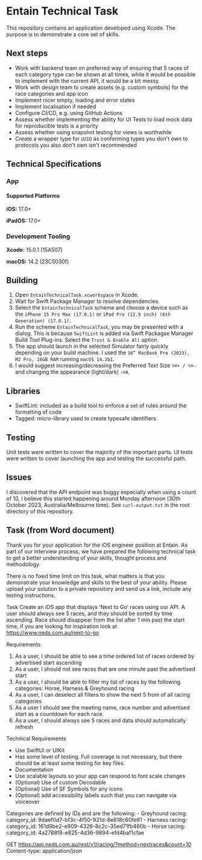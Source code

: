 # Entain Technical Task

This repository contains an application developed using Xcode.
The purpose is to demonstrate a core set of skills.

## Next steps
- Work with backend team on preferred way of ensuring that 5 races of each category type can be shown at all times, while it would be possible to implement with the current API, it would be a bit messy.
- Work with design team to create assets (e.g. custom symbols) for the race categories and app icon
- Implement nicer empty, loading and error states
- Implement localisation if needed
- Configure CI/CD, e.g. using GitHub Actions
- Assess whether implementing the ability for UI Tests to load mock data for reproducible tests is a priority
- Assess whether using snapshot testing for views is worthwhile
- Create a wrapper type for `UUID` as conforming types you don't own to protocols you also don't own isn't recommended

## Technical Specifications
### App
#### Supported Platforms
**iOS:** 17.0+

**iPadOS:** 17.0+

### Development Tooling
**Xcode:** 15.0.1 (15A507)

**macOS:** 14.2 (23C5030f)

## Building

1. Open `EntainTechnicalTask.xcworkspace` in Xcode.
2. Wait for Swift Package Manager to resolve dependencies.
3. Select the `EntainTechnicalTask` scheme and choose a device such as the `iPhone 15 Pro Max (17.0.1)` or `iPad Pro (12.9 inch) (6th Generation) (17.0.1)`.
4. Run the scheme `EntainTechnicalTask`, you may be presented with a dialog. This is because `SwiftLint` is added via Swift Packagae Manager Build Tool Plug-ins. Select the `Trust & Enable All` option. 
5. The app should launch in the selected Simulator fairly quickly depending on your build machine. I used the `16” MacBook Pro (2023), M2 Pro, 16GB RAM` running `macOS 14.2b1`.
6. I would suggest increasing/decreasing the Preferred Text Size `⌥⌘+ / ⌥⌘-` and changing the appearance (light/dark) `⇧⌘A`.

## Libraries
- SwiftLint: included as a build tool to enforce a set of rules around the formatting of code
- Tagged: micro-library used to create typesafe identifiers

## Testing
Unit tests were written to cover the majority of the important parts.
UI tests were written to cover launching the app and testing the successful path.

## Issues
I discovered that the API endpoint was buggy especially when using a count of 10, I believe this started happening around Monday afternoon (30th October 2023, Australia/Melbourne time). See `curl-output.txt` in the root directory of this repository.

## Task (from Word document)

Thank you for your application for the iOS engineer position at Entain. As part of our interview process, we have prepared the following technical task to get a better understanding of your skills, thought process and methodology.

There is no fixed time limit on this task, what matters is that you demonstrate your knowledge and skills to the best of your ability. Please upload your solution to a private repository and send us a link, include any testing instructions. 

Task
Create an iOS app that displays ‘Next to Go’ races using our API.
A user should always see 5 races, and they should be sorted by time ascending. Race should disappear from the list after 1 min past the start time, if you are looking for inspiration look at https://www.neds.com.au/next-to-go 

Requirements
1.  As a user, I should be able to see a time ordered list of races ordered by advertised start ascending
2.  As a user, I should not see races that are one minute past the advertised start 
3.  As a user, I should be able to filter my list of races by the following categories: Horse, Harness & Greyhound racing
4.  As a user, I can deselect all filters to show the next 5 from of all racing categories
5.  As a user I should see the meeting name, race number and advertised start as a countdown for each race.
6.  As a user, I should always see 5 races and data should automatically refresh 

Technical Requirements 
-  Use SwiftUI or UIKit
-  Has some level of testing. Full coverage is not necessary, but there should be at least some testing for key files. 
-  Documentation
-  Use scalable layouts so your app can respond to font scale changes
-  (Optional) Use of custom Decodable
-  (Optional) Use of SF Symbols for any icons
-  (Optional) add accessibility labels such that you can navigate via voiceover
  
  Categories are defined by IDs and are the following: 
    - Greyhound racing: category_id: 9daef0d7-bf3c-4f50-921d-8e818c60fe61
    - Harness racing: category_id: 161d9be2-e909-4326-8c2c-35ed71fb460b
    - Horse racing: category_id: 4a2788f8-e825-4d36-9894-efd4baf1cfae

  GET https://api.neds.com.au/rest/v1/racing/?method=nextraces&count=10
  Content-type: application/json
